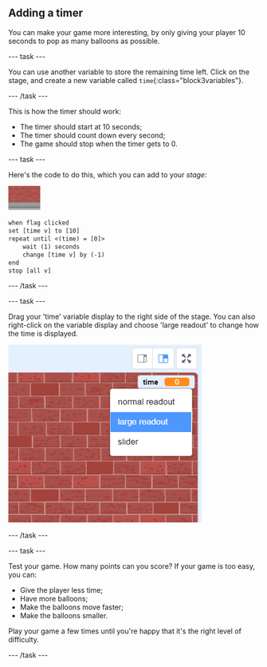 ## Adding a timer

You can make your game more interesting, by only giving your player 10 seconds to pop as many balloons as possible.

--- task ---

You can use another variable to store the remaining time left. Click on the stage, and create a new variable called `time`{:class="block3variables"}.

--- /task ---

This is how the timer should work:

+ The timer should start at 10 seconds;
+ The timer should count down every second;
+ The game should stop when the timer gets to 0.

--- task ---

Here's the code to do this, which you can add to your _stage_:

![balloon sprite](images/stage-sprite.png)

```blocks3
when flag clicked
set [time v] to [10]
repeat until <(time) = [0]>
	wait (1) seconds
	change [time v] by (-1)
end
stop [all v]
```

--- /task ---

--- task ---

Drag your 'time' variable display to the right side of the stage. You can also right-click on the variable display and choose 'large readout' to change how the time is displayed.

![screenshot](images/balloons-readout.png)

--- /task ---

--- task ---

Test your game. How many points can you score? If your game is too easy, you can:

+ Give the player less time;
+ Have more balloons;
+ Make the balloons move faster;
+ Make the balloons smaller.

Play your game a few times until you're happy that it's the right level of difficulty.

--- /task ---

